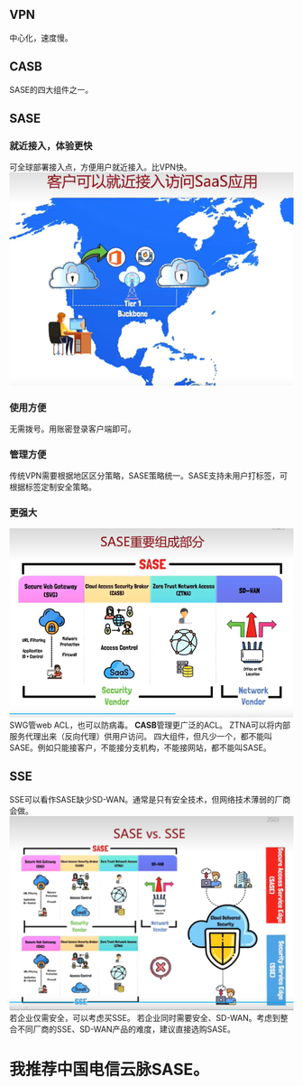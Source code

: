 ## VPN
中心化，速度慢。
## CASB
SASE的四大组件之一。

## SASE
### 就近接入，体验更快
可全球部署接入点，方便用户就近接入。比VPN快。
![](vx_images/136730415240770.png)
### 使用方便
无需拨号。用账密登录客户端即可。
### 管理方便
传统VPN需要根据地区区分策略，SASE策略统一。SASE支持未用户打标签，可根据标签定制安全策略。
### 更强大
![](vx_images/39971015259196.png)
SWG管web ACL，也可以防病毒。
**CASB**管理更广泛的ACL。
ZTNA可以将内部服务代理出来（反向代理）供用户访问。
四大组件，但凡少一个，都不能叫SASE。例如只能接客户，不能接分支机构，不能接网站，都不能叫SASE。

## SSE
SSE可以看作SASE缺少SD-WAN。通常是只有安全技术，但网络技术薄弱的厂商会做。
![](vx_images/501582215247063.png)
若企业仅需安全，可以考虑买SSE。
若企业同时需要安全、SD-WAN。考虑到整合不同厂商的SSE、SD-WAN产品的难度，建议直接选购SASE。
# 我推荐中国电信云脉SASE。